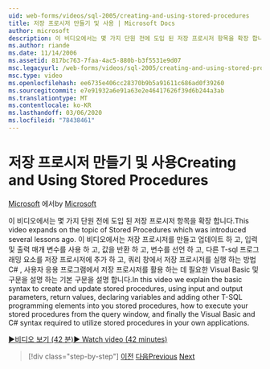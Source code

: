 ```yaml
---
uid: web-forms/videos/sql-2005/creating-and-using-stored-procedures
title: 저장 프로시저 만들기 및 사용 | Microsoft Docs
author: microsoft
description: 이 비디오에서는 몇 가지 단원 전에 도입 된 저장 프로시저 항목을 확장 합니다. 이 비디오에서는 만들고 업데이트 하는 기본 구문을 설명 합니다.
ms.author: riande
ms.date: 11/14/2006
ms.assetid: 817bc763-7faa-4ac5-880b-b3f5531e9d07
msc.legacyurl: /web-forms/videos/sql-2005/creating-and-using-stored-procedures
msc.type: video
ms.openlocfilehash: ee6735e406cc28370b9b5a91611c686ad0f39260
ms.sourcegitcommit: e7e91932a6e91a63e2e46417626f39d6b244a3ab
ms.translationtype: MT
ms.contentlocale: ko-KR
ms.lasthandoff: 03/06/2020
ms.locfileid: "78438461"
---
```

# <a name="creating-and-using-stored-procedures"></a><span data-ttu-id="23466-104">저장 프로시저 만들기 및 사용</span><span class="sxs-lookup"><span data-stu-id="23466-104">Creating and Using Stored Procedures</span></span>

<span data-ttu-id="23466-105">[Microsoft](https://github.com/microsoft) 에서</span><span class="sxs-lookup"><span data-stu-id="23466-105">by [Microsoft](https://github.com/microsoft)</span></span>

<span data-ttu-id="23466-106">이 비디오에서는 몇 가지 단원 전에 도입 된 저장 프로시저 항목을 확장 합니다.</span><span class="sxs-lookup"><span data-stu-id="23466-106">This video expands on the topic of Stored Procedures which was introduced several lessons ago.</span></span> <span data-ttu-id="23466-107">이 비디오에서는 저장 프로시저를 만들고 업데이트 하 고, 입력 및 출력 매개 변수를 사용 하 고, 값을 반환 하 고, 변수를 선언 하 고, 다른 T-sql 프로그래밍 요소를 저장 프로시저에 추가 하 고, 쿼리 창에서 저장 프로시저를 실행 하는 방법 C# , 사용자 응용 프로그램에서 저장 프로시저를 활용 하는 데 필요한 Visual Basic 및 구문을 설명 하는 기본 구문을 설명 합니다.</span><span class="sxs-lookup"><span data-stu-id="23466-107">In this video we explain the basic syntax to create and update stored procedures, using input and output parameters, return values, declaring variables and adding other T-SQL programming elements into you stored procedures, how to execute your stored procedures from the query window, and finally the Visual Basic and C# syntax required to utilize stored procedures in your own applications.</span></span>

[<span data-ttu-id="23466-108">&#9654;비디오 보기 (42 분)</span><span class="sxs-lookup"><span data-stu-id="23466-108">&#9654; Watch video (42 minutes)</span></span>](https://channel9.msdn.com/Blogs/ASP-NET-Site-Videos/creating-and-using-stored-procedures)

> [!div class="step-by-step"]
> <span data-ttu-id="23466-109">[이전](building-and-customizing-reports-in-business-intelligence-development-studio.md)
> [다음](enabling-full-text-search-in-your-text-data.md)</span><span class="sxs-lookup"><span data-stu-id="23466-109">[Previous](building-and-customizing-reports-in-business-intelligence-development-studio.md)
[Next](enabling-full-text-search-in-your-text-data.md)</span></span>
